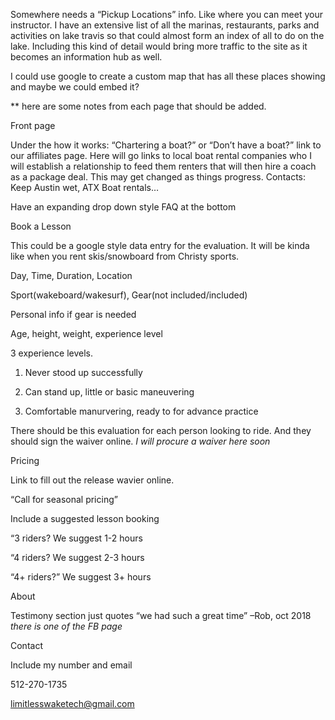 Somewhere needs a “Pickup Locations” info. Like where you can meet your instructor. I have an extensive list of all the marinas, restaurants, parks and activities on lake travis so that could almost form an index of all to do on the lake. Including this kind of detail would bring more traffic to the site as it becomes an information hub as well.

I could use google to create a custom map that has all these places showing and maybe we could embed it?

** here are some notes from each page that should be added.

Front page



Under the how it works: “Chartering a boat?” or “Don’t have a boat?” link to our affiliates page. Here will go links to local boat rental companies who I will establish a relationship to feed them renters that will then hire a coach as a package deal. This may get changed as things progress. Contacts: Keep Austin wet, ATX Boat rentals…

Have an expanding drop down style FAQ at the bottom 

Book a Lesson

This could be a google style data entry for the evaluation. It will be kinda like when you rent skis/snowboard from Christy sports.

Day, Time, Duration, Location

Sport(wakeboard/wakesurf), Gear(not included/included)

Personal info if gear is needed

Age, height, weight, experience level

3 experience levels.

1. Never stood up successfully

2. Can stand up, little or basic maneuvering

3. Comfortable manurvering, ready to for advance practice

 

There should be this evaluation for each person looking to ride. And they should sign the waiver online. *I will procure a waiver here soon*

 

Pricing

Link to fill out the release wavier online.

“Call for seasonal pricing”

Include a suggested lesson booking

“3 riders? We suggest 1-2 hours

“4 riders? We suggest 2-3 hours

“4+ riders?” We suggest 3+ hours

About

Testimony section just quotes “we had such a great time” –Rob, oct 2018 *there is one of the FB page*

Contact

Include my number and email

512-270-1735

limitlesswaketech@gmail.com

